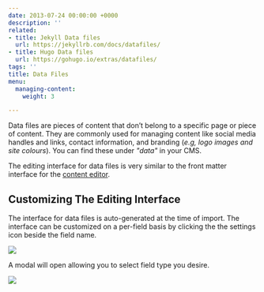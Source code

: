 ```yaml
---
date: 2013-07-24 00:00:00 +0000
description: ''
related:
- title: Jekyll Data files
  url: https://jekyllrb.com/docs/datafiles/
- title: Hugo Data files
  url: https://gohugo.io/extras/datafiles/
tags: ''
title: Data Files
menu:
  managing-content:
    weight: 3

---
```

Data files are pieces of content that don’t belong to a specific page or piece of content. They are commonly used for managing content like social media handles and links, contact information, and branding (*e.g, logo images and site colours*). You can find these under *"data"* in your CMS.

The editing interface for data files is very similar to the front matter interface for the [content editor](/docs/managing-content/editing-content).

## Customizing The Editing Interface

The interface for data files is auto-generated at the time of import. The interface can be customized on a per-field basis by clicking the the settings icon beside the field name.

<img src="/docs/assets/images/Screen%20Shot%202017-08-20%20at%2011.42.52%20AM.png" draggable="true" data-bukket-ext-bukket-draggable="true">

A modal will open allowing you to select field type you desire.

<img src="/docs/assets/images/Screen%20Shot%202017-08-20%20at%2011.42.05%20AM-1.png" draggable="true" data-bukket-ext-bukket-draggable="true">


